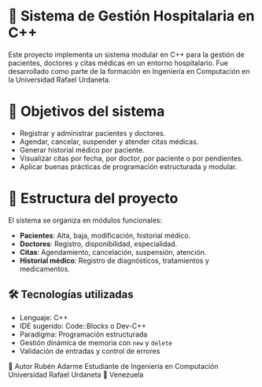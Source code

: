 # 🏥 Sistema de Gestión Hospitalaria en C++

Este proyecto implementa un sistema modular en C++ para la gestión de pacientes, doctores y citas médicas en un entorno hospitalario. Fue desarrollado como parte de la formación en Ingeniería en Computación en la Universidad Rafael Urdaneta.

# 📌 Objetivos del sistema

- Registrar y administrar pacientes y doctores.
- Agendar, cancelar, suspender y atender citas médicas.
- Generar historial médico por paciente.
- Visualizar citas por fecha, por doctor, por paciente o por pendientes.
- Aplicar buenas prácticas de programación estructurada y modular.

# 🧩 Estructura del proyecto

El sistema se organiza en módulos funcionales:

- **Pacientes**: Alta, baja, modificación, historial médico.
- **Doctores**: Registro, disponibilidad, especialidad.
- **Citas**: Agendamiento, cancelación, suspensión, atención.
- **Historial médico**: Registro de diagnósticos, tratamientos y medicamentos.

## 🛠️ Tecnologías utilizadas

- Lenguaje: C++
- IDE sugerido: Code::Blocks o Dev-C++
- Paradigma: Programación estructurada
- Gestión dinámica de memoria con `new` y `delete`
- Validación de entradas y control de errores

🧠 Autor
Rubén Adarme 
Estudiante de Ingeniería en Computación Universidad Rafael Urdaneta 📍 Venezuela
